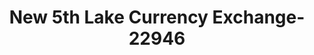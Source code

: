 ---
f_zip-code: 60153
f_state-code: IL
title: New 5th Lake Currency Exchange-22946
f_phone: 708-345-0728
f_city-only: Maywood
f_address: 501 Lake Street Ste B Maywood
f_location-unique-id: '22946'
slug: new-5th-lake-currency-exchange-22946
updated-on: '2024-05-30T13:46:58.046Z'
created-on: '2024-05-30T13:36:59.803Z'
published-on: '2024-05-30T13:54:32.469Z'
f_city-state: cms/city/maywood-il.md
f_company: cms/company/new-5th-lake-currency-exchange.md
f_state: cms/state/illinois.md
layout: '[payday-loan].html'
tags: payday-loan
---